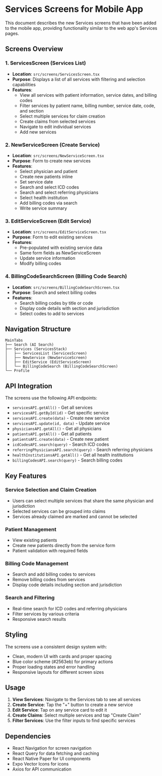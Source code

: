 # Services Screens for Mobile App

This document describes the new Services screens that have been added to the mobile app, providing functionality similar to the web app's Services pages.

## Screens Overview

### 1. ServicesScreen (Services List)

- **Location**: `src/screens/ServicesScreen.tsx`
- **Purpose**: Displays a list of all services with filtering and selection capabilities
- **Features**:
  - View all services with patient information, service dates, and billing codes
  - Filter services by patient name, billing number, service date, code, and section
  - Select multiple services for claim creation
  - Create claims from selected services
  - Navigate to edit individual services
  - Add new services

### 2. NewServiceScreen (Create Service)

- **Location**: `src/screens/NewServiceScreen.tsx`
- **Purpose**: Form to create new services
- **Features**:
  - Select physician and patient
  - Create new patients inline
  - Set service date
  - Search and select ICD codes
  - Search and select referring physicians
  - Select health institution
  - Add billing codes via search
  - Write service summary

### 3. EditServiceScreen (Edit Service)

- **Location**: `src/screens/EditServiceScreen.tsx`
- **Purpose**: Form to edit existing services
- **Features**:
  - Pre-populated with existing service data
  - Same form fields as NewServiceScreen
  - Update service information
  - Modify billing codes

### 4. BillingCodeSearchScreen (Billing Code Search)

- **Location**: `src/screens/BillingCodeSearchScreen.tsx`
- **Purpose**: Search and select billing codes
- **Features**:
  - Search billing codes by title or code
  - Display code details with section and jurisdiction
  - Select codes to add to services

## Navigation Structure

```
MainTabs
├── Search (AI Search)
├── Services (ServicesStack)
│   ├── ServicesList (ServicesScreen)
│   ├── NewService (NewServiceScreen)
│   ├── EditService (EditServiceScreen)
│   └── BillingCodeSearch (BillingCodeSearchScreen)
└── Profile
```

## API Integration

The screens use the following API endpoints:

- `servicesAPI.getAll()` - Get all services
- `servicesAPI.getById(id)` - Get specific service
- `servicesAPI.create(data)` - Create new service
- `servicesAPI.update(id, data)` - Update service
- `physiciansAPI.getAll()` - Get all physicians
- `patientsAPI.getAll()` - Get all patients
- `patientsAPI.create(data)` - Create new patient
- `icdCodesAPI.search(query)` - Search ICD codes
- `referringPhysiciansAPI.search(query)` - Search referring physicians
- `healthInstitutionsAPI.getAll()` - Get all health institutions
- `billingCodesAPI.search(query)` - Search billing codes

## Key Features

### Service Selection and Claim Creation

- Users can select multiple services that share the same physician and jurisdiction
- Selected services can be grouped into claims
- Services already claimed are marked and cannot be selected

### Patient Management

- View existing patients
- Create new patients directly from the service form
- Patient validation with required fields

### Billing Code Management

- Search and add billing codes to services
- Remove billing codes from services
- Display code details including section and jurisdiction

### Search and Filtering

- Real-time search for ICD codes and referring physicians
- Filter services by various criteria
- Responsive search results

## Styling

The screens use a consistent design system with:

- Clean, modern UI with cards and proper spacing
- Blue color scheme (#2563eb) for primary actions
- Proper loading states and error handling
- Responsive layouts for different screen sizes

## Usage

1. **View Services**: Navigate to the Services tab to see all services
2. **Create Service**: Tap the "+" button to create a new service
3. **Edit Service**: Tap on any service card to edit it
4. **Create Claims**: Select multiple services and tap "Create Claim"
5. **Filter Services**: Use the filter inputs to find specific services

## Dependencies

- React Navigation for screen navigation
- React Query for data fetching and caching
- React Native Paper for UI components
- Expo Vector Icons for icons
- Axios for API communication
